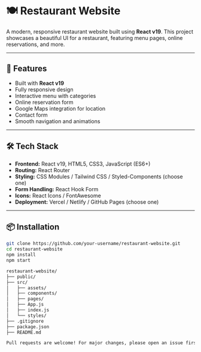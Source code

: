 # 🍽️ Restaurant Website

A modern, responsive restaurant website built using **React v19**. This project showcases a beautiful UI for a restaurant, featuring menu pages, online reservations, and more.

---

## 🚀 Features

- Built with **React v19**
- Fully responsive design
- Interactive menu with categories
- Online reservation form
- Google Maps integration for location
- Contact form
- Smooth navigation and animations

---

## 🛠️ Tech Stack

- **Frontend:** React v19, HTML5, CSS3, JavaScript (ES6+)
- **Routing:** React Router
- **Styling:** CSS Modules / Tailwind CSS / Styled-Components (choose one)
- **Form Handling:** React Hook Form
- **Icons:** React Icons / FontAwesome
- **Deployment:** Vercel / Netlify / GitHub Pages (choose one)

---

## 📦 Installation

```bash
git clone https://github.com/your-username/restaurant-website.git
cd restaurant-website
npm install
npm start

restaurant-website/
├── public/
├── src/
│   ├── assets/
│   ├── components/
│   ├── pages/
│   ├── App.js
│   ├── index.js
│   └── styles/
├── .gitignore
├── package.json
├── README.md

Pull requests are welcome! For major changes, please open an issue first to discuss what you would like to change.
